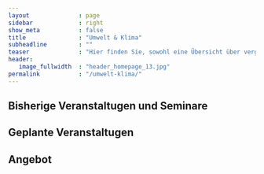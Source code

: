 ```yaml
---
layout              : page
sidebar             : right
show_meta           : false
title               : "Umwelt & Klima"
subheadline         : ""
teaser              : "Hier finden Sie, sowohl eine Übersicht über vergangene Veranstaltungen und gehaltene Seminare, als auch die für die zukunft geplanten und mein allgemeines Angebot."
header:
   image_fullwidth  : "header_homepage_13.jpg"
permalink           : "/umwelt-klima/"
---
```

<h2>Bisherige Veranstaltugen und Seminare</h2>

<h2>Geplante Veranstaltugen</h2>

<h2>Angebot</h2>
